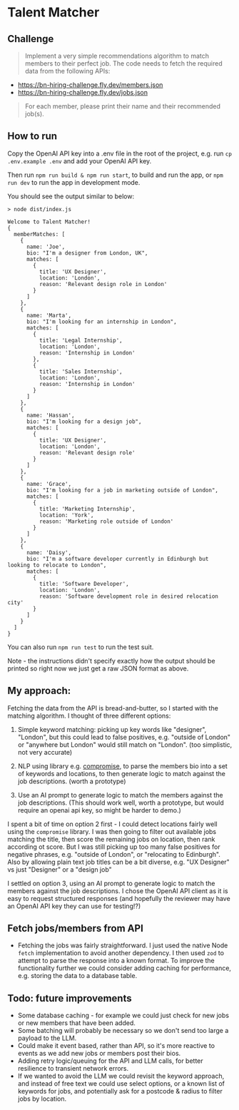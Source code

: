 # Talent Matcher

## Challenge
> Implement a very simple recommendations algorithm to match members to their perfect job.
The code needs to fetch the required data from the following APIs:
- https://bn-hiring-challenge.fly.dev/members.json
- https://bn-hiring-challenge.fly.dev/jobs.json

> For each member, please print their name and their recommended job(s).

## How to run

Copy the OpenAI API key into a .env file in the root of the project, e.g.  run `cp .env.example .env` and add your OpenAI API key.

Then run `npm run build & npm run start`, to build and run the app, or `npm run dev` to run the app in development mode.

You should see the output similar to below:
```
> node dist/index.js

Welcome to Talent Matcher!
{
  memberMatches: [
    {
      name: 'Joe',
      bio: "I'm a designer from London, UK",
      matches: [
        {
          title: 'UX Designer',
          location: 'London',
          reason: 'Relevant design role in London'
        }
      ]
    },
    {
      name: 'Marta',
      bio: "I'm looking for an internship in London",
      matches: [
        {
          title: 'Legal Internship',
          location: 'London',
          reason: 'Internship in London'
        },
        {
          title: 'Sales Internship',
          location: 'London',
          reason: 'Internship in London'
        }
      ]
    },
    {
      name: 'Hassan',
      bio: "I'm looking for a design job",
      matches: [
        {
          title: 'UX Designer',
          location: 'London',
          reason: 'Relevant design role'
        }
      ]
    },
    {
      name: 'Grace',
      bio: "I'm looking for a job in marketing outside of London",
      matches: [
        {
          title: 'Marketing Internship',
          location: 'York',
          reason: 'Marketing role outside of London'
        }
      ]
    },
    {
      name: 'Daisy',
      bio: "I'm a software developer currently in Edinburgh but looking to relocate to London",
      matches: [
        {
          title: 'Software Developer',
          location: 'London',
          reason: 'Software development role in desired relocation city'
        }
      ]
    }
  ]
}
```

You can also run `npm run test` to run the test suit.

Note - the instructions didn't specify exactly how the output should be printed so right now we just get a raw JSON format as above.

## My approach:
Fetching the data from the API is bread-and-butter, so I started with the matching algorithm. I thought of three different options:

1. Simple keyword matching: picking up key words like "designer", "London", but this could lead to false positives, e.g. "outside of London" or "anywhere but London" would still match on "London".
(too simplistic, not very accurate)

2. NLP using library e.g. [compromise](https://www.npmjs.com/package/compromise), to parse the members bio into a set of keywords and locations, to then generate logic to match against the job descriptions.
(worth a prototype)

3. Use an AI prompt to generate logic to match the members against the job descriptions.
(This should work well, worth a prototype, but would require an openai api key, so might be harder to demo.)

I spent a bit of time on option 2 first - I could detect locations fairly well using the `compromise` library. I was then going to filter out available jobs matching the title, then score the remaining jobs on location, then rank according ot score. But I was still picking up too many false positives for negative phrases, e.g. "outside of London", or "relocating to Edinburgh". Also by allowing plain text job titles can be a bit diverse, e.g. "UX Designer" vs just "Designer" or a "design job"

I settled on option 3, using an AI prompt to generate logic to match the members against the job descriptions. I chose the OpenAI API client as it is easy to request structured responses (and hopefully the reviewer may have an OpenAI API key they can use for testing!?)


## Fetch jobs/members from API

- Fetching the jobs was fairly straightforward. I just used the native Node `fetch` implementation to avoid another dependency. I then used `zod` to attempt to parse the response into a known format.
To improve the functionality further we could consider adding caching for performance, e.g. storing the data to a database table.

## Todo: future improvements

- Some database caching - for example we could just check for new jobs or new members that have been added.
- Some batching will probably be necessary so we don't send too large a payload to the LLM.
- Could make it event based, rather than API, so it's more reactive to events as we add new jobs or members post their bios.
- Adding retry logic/queuing for the API and LLM calls, for better resilience to transient network errors.
- If we wanted to avoid the LLM we could revisit the keyword approach, and instead of free text we could use select options, or a known list of keywords for jobs, and potentially ask for a postcode & radius to filter jobs by location.
